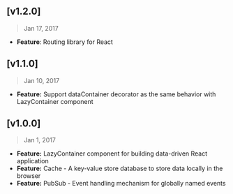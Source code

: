 ## [v1.2.0]
> Jan 17, 2017

- **Feature**: Routing library for React

## [v1.1.0]
> Jan 10, 2017

- **Feature:** Support dataContainer decorator as the same behavior with LazyContainer component

## [v1.0.0]
> Jan 1, 2017

- **Feature:** LazyContainer component for building data-driven React application
- **Feature:** Cache - A key-value store database to store data locally in the browser
- **Feature:** PubSub - Event handling mechanism for globally named events